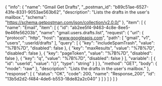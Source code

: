 {
  "info": {
    "name": "Gmail Get Drafts",
    "_postman_id": "b89c51ae-6527-43fe-8331-9053ae563b62",
    "description": "Lists the drafts in the user's mailbox.",
    "schema": "https://schema.getpostman.com/json/collection/v2.0.0/"
  },
  "item": [
    {
      "name": "Email",
      "item": [
        {
          "id": "ab2ee5f4-9463-4c8e-8ee5-9e46fe56203b",
          "name": "gmail.users.drafts.list",
          "request": {
            "url": {
              "protocol": "http",
              "host": "www.googleapis.com",
              "path": [
                "gmail",
                "v1",
                "users",
                ":userId/drafts"
              ],
              "query": [
                {
                  "key": "includeSpamTrash",
                  "value": "%7B%7D",
                  "disabled": false
                },
                {
                  "key": "maxResults",
                  "value": "%7B%7D",
                  "disabled": false
                },
                {
                  "key": "pageToken",
                  "value": "%7B%7D",
                  "disabled": false
                },
                {
                  "key": "q",
                  "value": "%7B%7D",
                  "disabled": false
                }
              ],
              "variable": [
                {
                  "id": "userId",
                  "value": "{}",
                  "type": "string"
                }
              ]
            },
            "method": "GET",
            "body": {
              "mode": "raw"
            },
            "description": "Lists the drafts in the user's mailbox."
          },
          "response": [
            {
              "status": "OK",
              "code": 200,
              "name": "Response_200",
              "id": "13b5d2d2-f484-4de6-b553-18de82a2c040"
            }
          ]
        }
      ]
    }
  ]
}